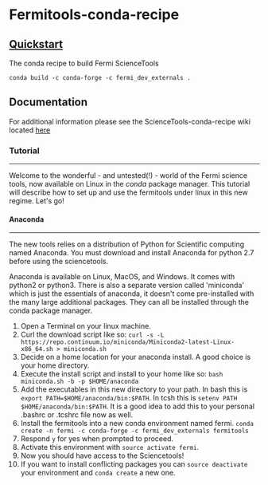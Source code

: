 # Fermitools-conda-recipe

## [Quickstart](https://github.com/fermi-lat/ScienceTools-conda-recipe/wiki/Quickstart-Guide) ##

The conda recipe to build Fermi ScienceTools

```
conda build -c conda-forge -c fermi_dev_externals .
```

## Documentation

For additional information please see the ScienceTools-conda-recipe wiki located [here](https://github.com/fermi-lat/ScienceTools-conda-recipe/wiki)

### Tutorial
---------

Welcome to the wonderful - and untested(!) - world of the Fermi science tools,
now available on Linux in the *conda* package manager. This tutorial will
describe how to set up and use the fermitools under linux in this new regime. 
Let's go!

#### Anaconda
--------

The new tools relies on a distribution of Python for Scientific computing named
Anaconda. You must download and install Anaconda for python 2.7 before using
the sciencetools.

Anaconda is available on Linux, MacOS, and Windows. It comes with python2 or
python3. There is also a separate version called 'miniconda' which is just the
essentials of anaconda, it doesn't come pre-installed with the many large 
additional packages. They can all be installed through the conda package
manager.

1. Open a Terminal on your linux machine.
1. Curl the download script like so: `curl -s -L
   https://repo.continuum.io/miniconda/Miniconda2-latest-Linux-x86_64.sh >
   miniconda.sh`
1. Decide on a home location for your anaconda install. A good choice is your
   home directory.
1. Execute the install script and install to your home like so: `bash
   miniconda.sh -b -p $HOME/anaconda`
1. Add the executables in this new directory to your path. In bash this is
   `export PATH=$HOME/anaconda/bin:$PATH`.  In tcsh this is `setenv PATH
   $HOME/anaconda/bin:$PATH`. It is a good idea to add this to your personal
   .bashrc or .tcshrc file now as well.
1. Install the fermitools into a new conda environment named fermi.
  `conda create -n fermi -c conda-forge -c fermi_dev_externals fermitools`
1. Respond `y` for yes when prompted to proceed.
1. Activate this environment with `source activate fermi`.
1. Now you should have access to the Sciencetools!
1. If you want to install conflicting packages you can `source deactivate` your environment and `conda create` a new one.

